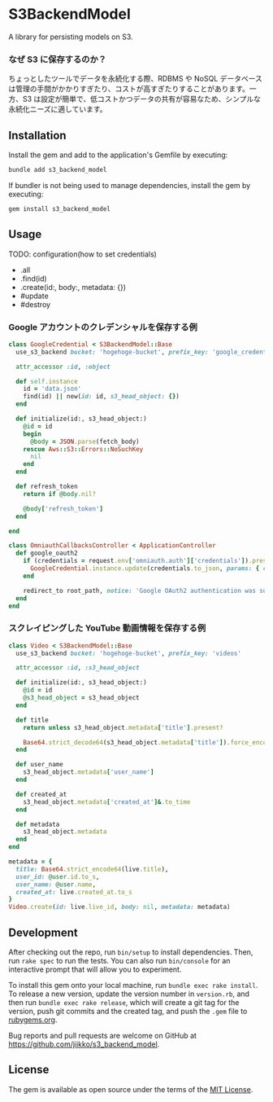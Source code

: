 # S3BackendModel

A library for persisting models on S3.

### なぜ S3 に保存するのか？

ちょっとしたツールでデータを永続化する際、RDBMS や NoSQL データベースは管理の手間がかかりすぎたり、コストが高すぎたりすることがあります。一方、S3 は設定が簡単で、低コストかつデータの共有が容易なため、シンプルな永続化ニーズに適しています。

## Installation

Install the gem and add to the application's Gemfile by executing:

```bash
bundle add s3_backend_model
```

If bundler is not being used to manage dependencies, install the gem by executing:

```bash
gem install s3_backend_model
```

## Usage

TODO: configuration(how to set credentials)

- .all
- .find(id)
- .create(id:, body:, metadata: {})
- #update
- #destroy

### Google アカウントのクレデンシャルを保存する例

```ruby
class GoogleCredential < S3BackendModel::Base
  use_s3_backend bucket: 'hogehoge-bucket', prefix_key: 'google_credentials'

  attr_accessor :id, :object

  def self.instance
    id = 'data.json'
    find(id) || new(id: id, s3_head_object: {})
  end

  def initialize(id:, s3_head_object:)
    @id = id
    begin
      @body = JSON.parse(fetch_body)
    rescue Aws::S3::Errors::NoSuchKey
      nil
    end
  end

  def refresh_token
    return if @body.nil?

    @body['refresh_token']
  end

end
```

```ruby
class OmniauthCallbacksController < ApplicationController
  def google_oauth2
    if (credentials = request.env['omniauth.auth']['credentials']).present?
      GoogleCredential.instance.update(credentials.to_json, params: { content_type: 'application/json' })
    end

    redirect_to root_path, notice: 'Google OAuth2 authentication was successful.'
  end
end
```

### スクレイピングした YouTube 動画情報を保存する例

```ruby
class Video < S3BackendModel::Base
  use_s3_backend bucket: 'hogehoge-bucket', prefix_key: 'videos'

  attr_accessor :id, :s3_head_object

  def initialize(id:, s3_head_object:)
    @id = id
    @s3_head_object = s3_head_object
  end

  def title
    return unless s3_head_object.metadata['title'].present?

    Base64.strict_decode64(s3_head_object.metadata['title']).force_encoding('UTF-8')
  end

  def user_name
    s3_head_object.metadata['user_name']
  end

  def created_at
    s3_head_object.metadata['created_at']&.to_time
  end

  def metadata
    s3_head_object.metadata
  end
end
```

```ruby
metadata = {
  title: Base64.strict_encode64(live.title),
  user_id: @user.id.to_s,
  user_name: @user.name,
  created_at: live.created_at.to_s
}
Video.create(id: live.live_id, body: nil, metadata: metadata)
```

## Development

After checking out the repo, run `bin/setup` to install dependencies. Then, run `rake spec` to run the tests. You can also run `bin/console` for an interactive prompt that will allow you to experiment.

To install this gem onto your local machine, run `bundle exec rake install`. To release a new version, update the version number in `version.rb`, and then run `bundle exec rake release`, which will create a git tag for the version, push git commits and the created tag, and push the `.gem` file to [rubygems.org](https://rubygems.org).

Bug reports and pull requests are welcome on GitHub at https://github.com/jiikko/s3_backend_model.

## License

The gem is available as open source under the terms of the [MIT License](https://opensource.org/licenses/MIT).
